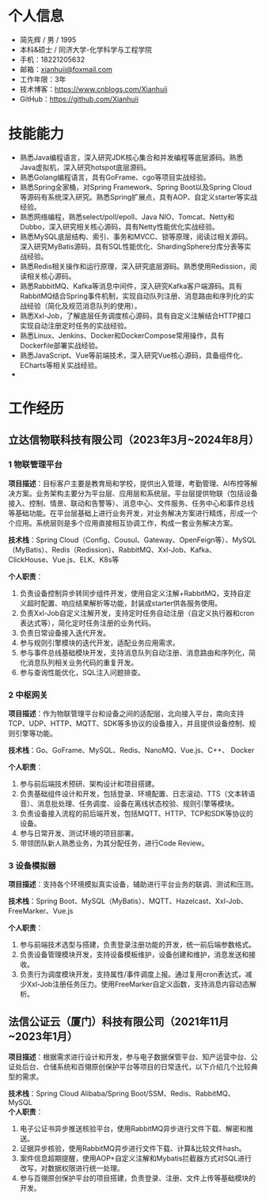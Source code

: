 # 个人信息
- 简先辉 / 男 / 1995
- 本科&硕士 / 同济大学-化学科学与工程学院
- 手机：18221205632
- 邮箱：xianhuii@foxmail.com
- 工作年限：3年
- 技术博客：https://www.cnblogs.com/Xianhuii
- GitHub：https://github.com/Xianhuii
# 技能能力
- 熟悉Java编程语言，深入研究JDK核心集合和并发编程等底层源码。熟悉Java虚拟机，深入研究hotspot底层源码。
- 熟悉Golang编程语言，具有GoFrame、cgo等项目实战经验。
- 熟悉Spring全家桶，对Spring Framework、Spring Boot以及Spring Cloud等源码有系统深入研究。熟悉Spring扩展点，具有AOP、自定义starter等实战经验。
- 熟悉网络编程，熟悉select/poll/epoll、Java NIO、Tomcat、Netty和Dubbo，深入研究相关核心源码，具有Netty性能优化实战经验。
- 熟悉MySQL底层结构、索引、事务和MVCC、锁等原理，阅读过相关源码。深入研究MyBatis源码，具有SQL性能优化、ShardingSphere分库分表等实战经验。
- 熟悉Redis相关操作和运行原理，深入研究底层源码。熟悉使用Redission，阅读相关核心源码。
- 熟悉RabbitMQ、Kafka等消息中间件，深入研究Kafka客户端源码。具有RabbitMQ结合Spring事件机制，实现自动队列注册、消息路由和序列化的实战经验（简化及规范消息队列的使用）。
- 熟悉Xxl-Job，了解底层任务调度核心源码，具有自定义注解结合HTTP接口实现自动注册定时任务的实战经验。
- 熟悉Linux、Jenkins、Docker和DockerCompose常用操作，具有Dockerfile部署实战经验。
- 熟悉JavaScript、Vue等前端技术，深入研究Vue核心源码，具备组件化、ECharts等相关实战经验。
- 
# 工作经历
## 立达信物联科技有限公司（2023年3月~2024年8月）
### 1 物联管理平台
**项目描述**：目标客户主要是教育局和学校，提供出入管理，考勤管理、AI布控等解决方案。业务架构主要分为平台层、应用层和系统层。平台层提供物联（包括设备接入、控制、情景、联动和告警等）、消息中心、文件服务、任务中心和事件总线等基础功能。在平台层基础上进行业务开发，对业务解决方案进行精炼，形成一个个应用。系统层则是多个应用直接相互协调工作，构成一套业务解决方案。

**技术栈**：Spring Cloud（Config、Cousul、Gateway、OpenFeign等）、MySQL（MyBatis）、Redis（Redission）、RabbitMQ、Xxl-Job、Kafka、ClickHouse、Vue.js、ELK、K8s等

**个人职责**：
1. 负责设备控制异步转同步组件开发，使用自定义注解+RabbitMQ，支持自定义超时配置、响应结果解析等功能，封装成starter供各服务使用。
2. 负责Xxl-Job自定义注解开发，支持定时任务自动注册（自定义执行器和cron表达式等），简化定时任务注册的业务代码。
3. 负责日常设备接入迭代开发。
4. 参与规则引擎模块的迭代开发，适配业务应用需求。
5. 参与事件总线基础模块开发，支持消息队列自动注册、消息路由和序列化，简化消息队列相关业务代码的重复开发。
6. 参与查询性能优化，SQL注入问题排查。
### 2 中枢网关
**项目描述**：作为物联管理平台和设备之间的适配层，北向接入平台，南向支持TCP、UDP、HTTP、MQTT、SDK等多协议的设备接入，并且提供设备控制、规则引擎等功能。

**技术栈**：Go、GoFrame、MySQL、Redis、NanoMQ、Vue.js、C++、 Docker

**个人职责**：
1. 参与前后端技术预研、架构设计和项目搭建。
2. 负责基础组件设计和开发，包括登录、环境配置、日志滚动、TTS（文本转语音）、消息批处理、任务调度、设备在离线状态校验、规则引擎等模块。
3. 负责设备接入流程的前后端开发，包括MQTT、HTTP、TCP和SDK等协议的设备。
4. 参与日常开发、测试环境的项目部署。
5. 带领团队新人熟悉业务，为其分配任务，进行Code Review。
### 3 设备模拟器
**项目描述**：支持各个环境模拟真实设备，辅助进行平台业务的联调、测试和压测。

**技术栈**：Spring Boot、MySQL（MyBatis）、MQTT、Hazelcast、Xxl-Job、FreeMarker、Vue.js

**个人职责**：
1. 参与前端技术选型与搭建，负责登录注册功能的开发，统一前后端参数格式。
2. 负责设备管理模块开发，支持设备模板维护，设备创建和维护，消息发送和接收。
3. 负责行为调度模块开发，支持属性/事件调度上报。通过复用cron表达式，减少Xxl-Job注册任务压力。使用FreeMarker自定义函数，支持消息内容动态解析。
## 法信公证云（厦门）科技有限公司（2021年11月~2023年1月）
**项目描述**：根据需求进行设计和开发，参与电子数据保管平台、知产运营中台、公证处后台、仓储系统和百翎原创保护平台等项目的日常迭代，以下介绍几个比较典型的需求。

**技术栈**：Spring Cloud Alibaba/Spring Boot/SSM、Redis、RabbitMQ、MySQL
\
**个人职责**：
1. 电子公证书异步推送核验平台，使用RabbitMQ异步进行文件下载、解密和推送。
2. 证据异步核验，使用RabbitMQ异步进行文件下载、计算&比较文件hash。
3. 案件信息超期提醒，使用AOP+自定义注解和Mybatis拦截器方式对SQL进行改写，对数据权限进行统一处理。
4. 参与百翎原创保护平台的项目搭建，负责登录、注册、文件上传等基础模块的开发。
